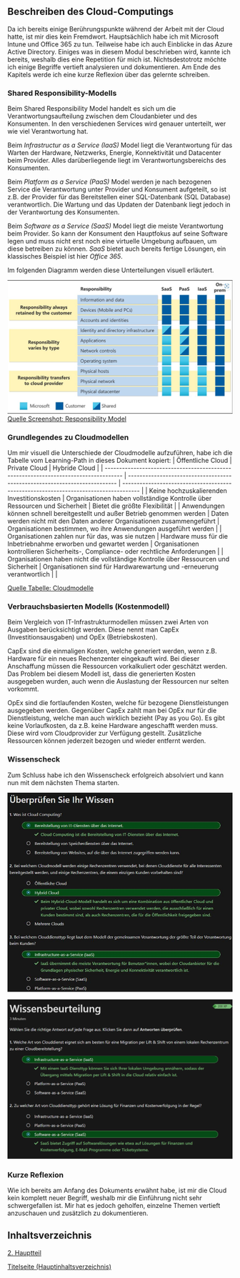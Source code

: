 ## Beschreiben des Cloud-Computings

Da ich bereits einige Berührungspunkte während der Arbeit mit der Cloud hatte, ist mir dies kein Fremdwort. Hauptsächlich habe ich mit Microsoft Intune und Office 365 zu tun. Teilweise habe ich auch Einblicke in das Azure Active Directory. Einiges was in diesem Modul beschrieben wird, kannte ich bereits, weshalb dies eine Repetition für mich ist. Nichtsdestotrotz möchte ich einige Begriffe vertieft analysieren und dokumentieren. Am Ende des Kapitels werde ich eine kurze Reflexion über das gelernte schreiben.

### Shared Responsibility-Modells

Beim Shared Responsibility Model handelt es sich um die Verantwortungsaufteilung zwischen dem Cloudanbieter und des Konsumenten. In den verschiedenen Services wird genauer unterteilt, wer wie viel Verantwortung hat.

Beim *Infrastructur as a Service (IaaS)* Model liegt die Verantwortung für das Warten der Hardware, Netzwerks, Energie, Konnektivität und Datacenter beim Provider. Alles darüberliegende liegt im Verantwortungsbereichs des Konsumenten.

Beim *Platform as a Service (PaaS)* Model werden je nach bezogenen Service die Verantwortung unter Provider und Konsument aufgeteilt, so ist z.B. der Provider für das Bereitstellen einer SQL-Datenbank (SQL Database) verantwortlich. Die Wartung und das Updaten der Datenbank liegt jedoch in der Verantwortung des Konsumenten.

Beim *Software as a Service (SaaS)* Model liegt die meiste Verantwortung beim Provider. So kann der Konsument den Hauptfokus auf seine Software legen und muss nicht erst noch eine virtuelle Umgebung aufbauen, um diese betreiben zu können. *SaaS* bietet auch bereits fertige Lösungen, ein klassisches Beispiel ist hier *Office 365*.


Im folgenden Diagramm werden diese Unterteilungen visuell erläutert.

![Shared Responsibility Model](../ressources/Sharedrespons_Screenshot.jpg)
[Quelle Screenshot: Responsibility Model](../4_Anhang/Quellenangabe.md#iaas-paas-und-saas)

### Grundlegendes zu Cloudmodellen

Um mir visuell die Unterschiede der Cloudmodelle aufzuführen, habe ich die Tabelle vom Learning-Path in dieses Dokument kopiert:
| Öffentliche Cloud                                                                    | Private Cloud                                                              | Hybride Cloud                                                                        |
| ------------------------------------------------------------------------------------ | -------------------------------------------------------------------------- | ------------------------------------------------------------------------------------ |
| Keine hochzuskalierenden Investitionskosten                                          | Organisationen haben vollständige Kontrolle über Ressourcen und Sicherheit | Bietet die größte Flexibilität                                                       |
| Anwendungen können schnell bereitgestellt und außer Betrieb genommen werden          | Daten werden nicht mit den Daten anderer Organisationen zusammengeführt    | Organisationen bestimmen, wo ihre Anwendungen ausgeführt werden                      |
| Organisationen zahlen nur für das, was sie nutzen                                    | Hardware muss für die Inbetriebnahme erworben und gewartet werden          | Organisationen kontrollieren Sicherheits-, Compliance- oder rechtliche Anforderungen |
| Organisationen haben nicht die vollständige Kontrolle über Ressourcen und Sicherheit | Organisationen sind für Hardwarewartung und -erneuerung verantwortlich     |                                                                                    |

[Quelle Tabelle: Cloudmodelle](../4_Anhang/Quellenangabe.md#Tabelle-der-verschiedenen-cloudmodelle)

### Verbrauchsbasierten Modells (Kostenmodell)

Beim Vergleich von IT-Infrastrukturmodellen müssen zwei Arten von Ausgaben berücksichtigt werden. Diese nennt man CapEx (Investitionsausgaben) und OpEx (Betriebskosten).

CapEx sind die einmaligen Kosten, welche generiert werden, wenn z.B. Hardware für ein neues Rechenzenter eingekauft wird. Bei dieser Anschaffung müssen die Ressourcen vorkalkuliert oder geschätzt werden. Das Problem bei diesem Modell ist, dass die generierten Kosten ausgegeben wurden, auch wenn die Auslastung der Ressourcen nur selten vorkommt.

OpEx sind die fortlaufenden Kosten, welche für bezogene Dienstleistungen ausgegeben werden. Gegenüber CapEx zahlt man bei OpEx nur für die Dienstleistung, welche man auch wirklich bezieht (Pay as you Go). Es gibt keine Vorlaufkosten, da z.B. keine Hardware angeschafft werden muss. Diese wird vom Cloudprovider zur Verfügung gestellt. Zusätzliche Ressourcen können jederzeit bezogen und wieder entfernt werden. 


### Wissenscheck
Zum Schluss habe ich den Wissenscheck erfolgreich absolviert und kann nun mit dem nächsten Thema starten.

![1. Wissensbeurteilung](../ressources/Wissenscheck_GrundlegendeszucloudComputing.jpg)

![2. Wissensbeurteilung](../ressources/2_Wissensbeuurteilung.png)

### Kurze Reflexion

Wie ich bereits am Anfang des Dokuments erwähnt habe, ist mir die Cloud kein komplett neuer Begriff, weshalb mir die Einführung nicht sehr schwergefallen ist. Mir hat es jedoch geholfen, einzelne Themen vertieft anzuschauen und zusätzlich zu dokumentieren.

## Inhaltsverzeichnis

[2. Hauptteil](./README.md)

[Titelseite (Hauptinhaltsverzeichnis)](../README.md)
